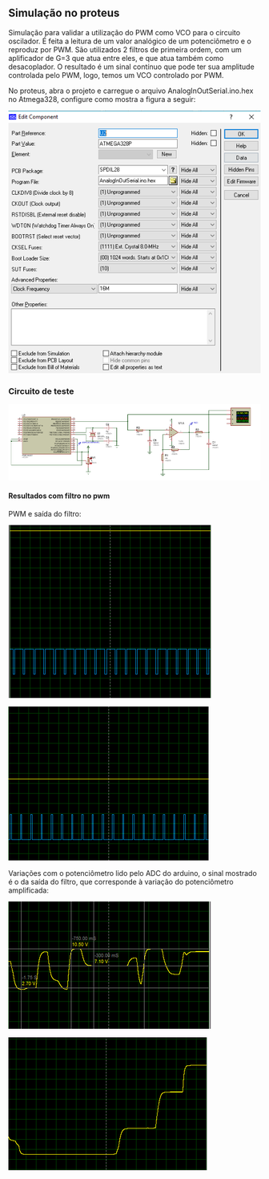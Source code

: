 ## Simulação no proteus

Simulação para validar a utilização do PWM como VCO para o circuito oscilador. É feita a leitura de um valor analógico de um potenciômetro e o reproduz por PWM. São utilizados 2 filtros de primeira ordem, com um aplificador de G=3 que atua entre eles, e que atua também como desacoplador. O resultado é um sinal contínuo que pode ter sua amplitude controlada pelo PWM, logo, temos um VCO controlado por PWM.

 No proteus, abra o projeto e carregue o arquivo AnalogInOutSerial.ino.hex no Atmega328, configure como mostra a figura a seguir:
  
  ![foto](https://github.com/diogo0001/PI_III/blob/master/Arduino/atmegaProteusConfig.PNG)
  
  
  ### Circuito de teste
  
  ![foto](https://github.com/diogo0001/PI_III/blob/master/Arduino/pwm_test_circuit.PNG)
  
  #### Resultados com filtro no pwm
  
  PWM e saída do filtro:
  
  ![foto](https://github.com/diogo0001/PI_III/blob/master/Arduino/cd_pwm.PNG)
  
  ![foto](https://github.com/diogo0001/PI_III/blob/master/Arduino/cd_pwm2.PNG)
  
  Variações com o potenciômetro lido pelo ADC do  arduino, o sinal mostrado é o da saída do filtro, que corresponde à variação do potenciômetro amplificada:
  
  ![foto](https://github.com/diogo0001/PI_III/blob/master/Arduino/variacao_pot.PNG)
  
  ![foto](https://github.com/diogo0001/PI_III/blob/master/Arduino/variacao_pot2.PNG)

